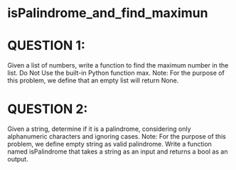 # isPalindrome_and_find_maximun

QUESTION 1:
========================================================================================================
Given a list of numbers, write a function to find the maximum number in the list.
Do Not Use the built-in Python function max.
Note: For the purpose of this problem, we define that an empty list will return None.

QUESTION 2: 
========================================================================================================
Given a string, determine if it is a palindrome, considering only alphanumeric characters and ignoring cases.
Note: For the purpose of this problem, we define empty string as valid palindrome. Write a function
named isPalindrome that takes a string as an input and returns a bool as an output.
